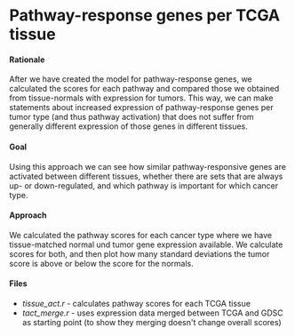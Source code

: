 Pathway-response genes per TCGA tissue
======================================

#### Rationale

After we have created the model for pathway-response genes, we calculated the
scores for each pathway and compared those we obtained from tissue-normals with
expression for tumors. This way, we can make statements about increased
expression of pathway-response genes per tumor type (and thus pathway
activation) that does not suffer from generally different expression of those
genes in different tissues.

#### Goal

Using this approach we can see how similar pathway-responsive genes are
activated between different tissues, whether there are sets that are always up-
or down-regulated, and which pathway is important for which cancer type.

#### Approach

We calculated the pathway scores for each cancer type where we have
tissue-matched normal und tumor gene expression available. We calculate scores
for both, and then plot how many standard deviations the tumor score is above
or below the score for the normals.

#### Files

* *tissue_act.r* - calculates pathway scores for each TCGA tissue
* *tact_merge.r* - uses expression data merged between TCGA and GDSC as starting point (to show they merging doesn't change overall scores)
